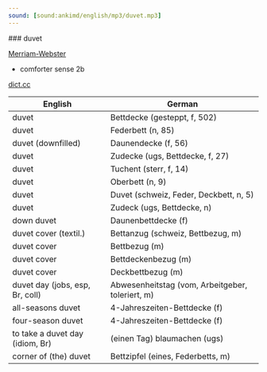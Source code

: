 ```yaml
---
sound: [sound:ankimd/english/mp3/duvet.mp3]
---
```


\### duvet

[Merriam-Webster](https://www.merriam-webster.com/dictionary/duvet)

- comforter sense 2b

[dict.cc](https://www.dict.cc/duvet)

| English        | German       |
| -------------- | ------------ |
| duvet | Bettdecke (gesteppt, f, 502) |
| duvet | Federbett (n, 85) |
| duvet (downfilled) | Daunendecke (f, 56) |
| duvet | Zudecke (ugs, Bettdecke, f, 27) |
| duvet | Tuchent (sterr, f, 14) |
| duvet | Oberbett (n, 9) |
| duvet | Duvet (schweiz, Feder, Deckbett, n, 5) |
| duvet | Zudeck (ugs, Bettdecke, n) |
| down duvet | Daunenbettdecke (f) |
| duvet cover (textil.) | Bettanzug (schweiz, Bettbezug, m) |
| duvet cover | Bettbezug (m) |
| duvet cover | Bettdeckenbezug (m) |
| duvet cover | Deckbettbezug (m) |
| duvet day (jobs, esp, Br, coll) | Abwesenheitstag (vom, Arbeitgeber, toleriert, m) |
| all-seasons duvet | 4-Jahreszeiten-Bettdecke (f) |
| four-season duvet | 4-Jahreszeiten-Bettdecke (f) |
| to take a duvet day (idiom, Br) | (einen Tag) blaumachen (ugs) |
| corner of (the) duvet | Bettzipfel (eines, Federbetts, m) |
